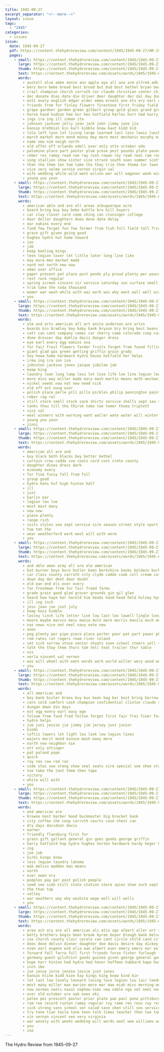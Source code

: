 ```yaml
---
title: 1945-09-27
excerpt_separator: "<!--more-->"
layout: issue
tags:
  - "1945"
categories:
  - issues
issue:
  date: 1945-09-27
  pdf: https://content.thehydroreview.com/content/1945/1945-09-27/HR-1945-09-27.pdf
  pages:
    - small: https://content.thehydroreview.com/content/1945/1945-09-27/small/HR-1945-09-27-01.jpg
      large: https://content.thehydroreview.com/content/1945/1945-09-27/large/HR-1945-09-27-01.jpg
      thumb: https://content.thehydroreview.com/content/1945/1945-09-27/thumbnails/HR-1945-09-27-01.jpg
      text: https://content.thehydroreview.com/assets/words/1945/1945-09-27/HR-1945-09-27-01.txt
      words:
        - austell alva adee annie ann apple ayo all ana arm alfred adkins ave and aid are arthur arbes
        - bers born bebe bread best brood but bud bost bethel bryan bea barger brum burton black bells been bill billy bride both bixler branson bos bryant bridegroom bors bring brother
        - crail champion church carruth car claude christian center chi childre can creek child crawford code course cattle con county cee candela cox corr clyde crissman chest colts cake colorado churches carl cold class caddo city col
        - dec donate dies date die driver deer daughter der dal day dunkle dat dalke duet
        - entz every english edgar elder emma ernest ene els ery earl eis ever
        - friends from for finley flowers firestone first friday field far fruit fred fair found fron frederick floyd farm
        - grape gardner garden green gilbert group gold glass grand grounds gay golden gift gave gee
        - horse hand hudson hee hur hes hatfield harles hurt had harry howard hume has hubbard him hinton how house henry holding hem heart har her hyde home hum head held hydro
        - ings ira ing ill inman ita
        - johnson jackson jelly jean jack john jimmy june jia
        - kansas krehbiel kin karl kimble know kaut kidd kid
        - lola left lynn let living large learned last loss lewis lunch lowell larger leonard
        - march market morn mond money may more most mechanic murphy miles miller mar matt members man much made
        - name new nim neigh north
        - old offer off orlando odell over only otto october oda
        - palomino place part pastor plum prose post pounds plate pound pat pack peart peaches pears patterson paul public
        - reber res ramey road ree ray rush rowan rey read real ram ron room rex reh
        - song stallion show sister size struck south soon summer scott shirley she sur said short sept saturday soap sweep surprise sutton still sweet side sale sina silver sayre september service smith sick second sunday stange
        - than the them ton tom take tho thay trio then thoma tar town tickel tex truman tier tah tame thurs tak table tap takes
        - vice very velma vernie vernon virgin val
        - wife wedding while wild went wilson war will wagoner week wieland winnings white was wish with waller west waldo woo winners work
        - young you youn
    - small: https://content.thehydroreview.com/content/1945/1945-09-27/small/HR-1945-09-27-02.jpg
      large: https://content.thehydroreview.com/content/1945/1945-09-27/large/HR-1945-09-27-02.jpg
      thumb: https://content.thehydroreview.com/content/1945/1945-09-27/thumbnails/HR-1945-09-27-02.jpg
      text: https://content.thehydroreview.com/assets/words/1945/1945-09-27/HR-1945-09-27-02.txt
      words:
        - american able and are all areas albuquerque acre
        - board bring buy boy bebe battle bro bill buyers
        - car clay clover card come ching can cloninger college
        - door dollar daughters does done date delay
        - ear eakins every end
        - fund few forget fun fee former from fish full field fall frida for
        - grace gift given going good
        - hughes hydro hut home howard
        - ion
        - job
        - keep keeling kings
        - leon legion lover let little later long line like
        - may more men market made
        - nard not north new now
        - oman over office
        - paper present pat place post ponds ply proud plenty per peace pounds
        - rest rock regular
        - spring screen sincere sir service saturday son surface small simple sale saving send summer still seed save sweet say stock
        - trim take the toda thousand
        - womer war wash while with wai work was why want wall well wide water weather will wheat wish
        - you
    - small: https://content.thehydroreview.com/content/1945/1945-09-27/small/HR-1945-09-27-03.jpg
      large: https://content.thehydroreview.com/content/1945/1945-09-27/large/HR-1945-09-27-03.jpg
      thumb: https://content.thehydroreview.com/content/1945/1945-09-27/thumbnails/HR-1945-09-27-03.jpg
      text: https://content.thehydroreview.com/assets/words/1945/1945-09-27/HR-1945-09-27-03.txt
      words:
        - alm and arts american all art anita anderson are artin
        - boards bin bradley boy baby bank bryson bry bring best beans buy both
        - catt can cant company comes car cherry come colorado coop card coe cedar carruth credit crochet cross cost care corn
        - done dresser day dahlia davis danger dress
        - eye earl every egg eakins eva
        - for fair frost flowers farmer fruits forget from found filling
        - giant glad gas green getting griffin grain grady
        - hey howa home hardware hydro house hatfield her helps
        - irma ing ira ion iva
        - johnston jackson jones jacque jubilee job
        - keep king
        - laundry loan long lump less let lose life lee line legion lew like
        - more mins may miller made mary mash martin means moth mechanic
        - nickel needs now not new need nick
        - old off ost oung over
        - polish place perle pili pillo pickles philip pennington painting piece prichard peach pillow
        - reber rag rel
        - still store small stock sack shirts service shells sept sau sha selma subject steele stockton seed scarf sid
        - tanks thou till the thirsk take tae tomer thoma triplett
        - vice val
        - weal winners with warning want waller wate water will winter world wax wheat watch
        - young you youn
        - zinni
    - small: https://content.thehydroreview.com/content/1945/1945-09-27/small/HR-1945-09-27-04.jpg
      large: https://content.thehydroreview.com/content/1945/1945-09-27/large/HR-1945-09-27-04.jpg
      thumb: https://content.thehydroreview.com/content/1945/1945-09-27/thumbnails/HR-1945-09-27-04.jpg
      text: https://content.thehydroreview.com/assets/words/1945/1945-09-27/HR-1945-09-27-04.txt
      words:
        - american all are and
        - buy black both blacks boy better bethel
        - curtain crow caddo coe coats card cost crete county
        - daughter dines dress dark
        - economy every
        - for fine fussy fall from full
        - group good
        - hydro hens huf high hinton half
        - ill
        - just
        - karlin kar
        - legion lou loe
        - most mast many
        - new now
        - piece plenty
        - range rich
        - suits styles see sept service sire season street style sport small sun
        - top ten the
        - wear weatherford work wool will with worm
        - you
    - small: https://content.thehydroreview.com/content/1945/1945-09-27/small/HR-1945-09-27-05.jpg
      large: https://content.thehydroreview.com/content/1945/1945-09-27/large/HR-1945-09-27-05.jpg
      thumb: https://content.thehydroreview.com/content/1945/1945-09-27/thumbnails/HR-1945-09-27-05.jpg
      text: https://content.thehydroreview.com/assets/words/1945/1945-09-27/HR-1945-09-27-05.txt
      words:
        - and able aman army all are ale american
        - but burner boys burn butler been berkshire books baldwin burk brings ber black buyers boston bridgeport band bring
        - car class county carruth city clyde caddo coak coll cream cattle con cal colt cobb corr
        - down day der dent dear doubt
        - eld ean end els ever every
        - far freshman from for fair freed farms
        - grade grain good glad grover grounds gin gil glen
        - heard how haye her harold him heads hand head held hulsey hydro home hin
        - ill ing inch
        - jess joan joe just july
        - keep koss kimble
        - lasley linch life letter live low last loo lowell lingle long leader lino
        - moore maybe marvin mess mania mule mare morris manila much more milk men many marrow miss mac
        - nas news nice not neel navy note new
        - ones
        - peg plenty per pipe piece place porter poor pat part power phe port public price pair
        - rom rates rut rogers room river roland
        - set sick sorrow stove senior shoats soon school steers sell son south size still suit sutton sal service sale sor smith sharry see stock spring small sims song sawatzky study
        - talk the thay them thurs tam tell teal trailer thur table
        - uss
        - verla vincent val vernon
        - was will wheel with want words work world willer wery wood well wish went
        - you
    - small: https://content.thehydroreview.com/content/1945/1945-09-27/small/HR-1945-09-27-06.jpg
      large: https://content.thehydroreview.com/content/1945/1945-09-27/large/HR-1945-09-27-06.jpg
      thumb: https://content.thehydroreview.com/content/1945/1945-09-27/thumbnails/HR-1945-09-27-06.jpg
      text: https://content.thehydroreview.com/assets/words/1945/1945-09-27/HR-1945-09-27-06.txt
      words:
        - all american and
        - boy bank bixler brans buy bus been bag bar bost bring barrow barrows branson bix
        - caro cold comfort cash champion confidential clinton claude china cashier christmas came county charles chester card collins
        - dungan down din days
        - est egg every earl easy ege
        - folsom from fund fred felton forget first fair frei finer for flavin
        - hydro helps
        - jue juni jessie jie jimmy jim jersey just junior
        - kinds
        - loftis lowers let light lou look low legion lines
        - majors merit mond minnie mash many more
        - north new neighbor nie
        - ott only ottinger
        - pat poland pope
        - quick
        - roy rex row red ran
        - side stai sow stang show seal seats sire special see shoe star sept service stange step
        - too take the tant them then tape
        - victory
        - white will with
        - you
    - small: https://content.thehydroreview.com/content/1945/1945-09-27/small/HR-1945-09-27-07.jpg
      large: https://content.thehydroreview.com/content/1945/1945-09-27/large/HR-1945-09-27-07.jpg
      thumb: https://content.thehydroreview.com/content/1945/1945-09-27/thumbnails/HR-1945-09-27-07.jpg
      text: https://content.thehydroreview.com/assets/words/1945/1945-09-27/HR-1945-09-27-07.txt
      words:
        - and american are
        - browne bost barber band buckmaster big bracket bank
        - city coffee che coop carruth courts case chest can
        - dry days davidson davis
        - earner
        - friendly flansburg first for
        - grain gift gallant general gin goes goods george griffin
        - harry hatfield hop hydro hughes horton hardware hardy heger holland
        - ing
        - joe job
        - kirks kings know
        - less legion laundry lahoma
        - mak melvin madden man means
        - north
        - over owen ory
        - peoples pay per post polish people
        - seed see side still state station store spies shoe such sept salary style service share sweeney
        - the than top
        - valley
        - war weathers way why washita wage well will wells
        - you
    - small: https://content.thehydroreview.com/content/1945/1945-09-27/small/HR-1945-09-27-08.jpg
      large: https://content.thehydroreview.com/content/1945/1945-09-27/large/HR-1945-09-27-08.jpg
      thumb: https://content.thehydroreview.com/content/1945/1945-09-27/thumbnails/HR-1945-09-27-08.jpg
      text: https://content.thehydroreview.com/assets/words/1945/1945-09-27/HR-1945-09-27-08.txt
      words:
        - area ach ary are all american ali atis ago albert aller art army and ameri alex allen
        - betty brothers begin been break byran boyer blough bank belva belle bring bride boy bers browne both ber bud buy back bet brindle
        - cox church county clair carole can cant circle child cand city clinton cork cee card colorado chet charles caddo curtis camp count cane calle crystal chris
        - does done delvin dinner daughter doe davis desire day dickey donald drumright dry
        - even earl eugene end elia ean elbert ever emery emory ear euler ens
        - forward fall farra full first friends forse fisher furlough friday field friendly fruit farmer for forget from folsom folks farm footer frost
        - germany guest gilchrist goods guinea given george general good gue golden
        - hope harr hinton had hydro hed honor hoffman hubbard hape harold hie home hom holly hold her happy henry husband hon helen has hal house harry
        - inch ibe
        - jon jesse jorns jennie jessie just jones
        - kansas kline kidd kien kay kings king know kind kin
        - let last low lovely leonard loving love legion lou lair leedom liv lunch lae loud lowing landing lemuel lige len
        - most many miller man marion more mar mae miah miss morning members margie mom merle
        - now norman neels naval nephew nims new noble nga not neel neal
        - over old october ore oak ones oki
        - paleo pei prescott pastor prior plate pan paul pone pittsburg place pitzer proud pieper pier pacific plants per pump pad present paw page part
        - rom ree record ruston ramey regular roy rame ren reno ray rest rally rowlands raymond
        - sick strong sons school ser salad save shen still soo service speedy supply single son silver sital september said sina such seward steven spain seat sas say sant sun second sept spring she seen size short saturday sunday see
        - try tene tian twila tone tenn talk times teacher then tae tam than take the tea test ted tom texas
        - vin vernon vincent ven very virginia
        - war wesely with weeks wedding will words wool wee williams wolters want wiens week weatherford wife went while work was willing water
        - you
        - zoe
---
```


The Hydro Review from 1945-09-27

<!--more-->

